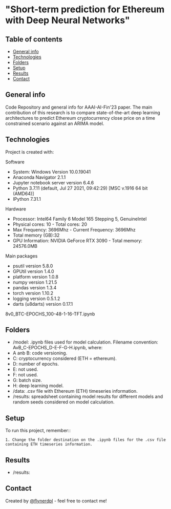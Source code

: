 #  "Short-term prediction for Ethereum with Deep Neural Networks"

## Table of contents
* [General info](#general-info)
* [Technologies](#technologies)
* [Folders](#folders)
* [Setup](#setup)
* [Results](#results)
* [Contact](#Contact)

## General info
Code Repository and general info for AAAI-AI-Fin'23 paper. The main contribution of this research is to compare state-of-the-art deep learning architectures to predict Ethereum cryptocurrency close price on a time constrained scenario against an ARIMA model.
	
## Technologies
Project is created with:


Software
* System: Windows Version 10.0.19041
* Anaconda Navigator 2.1.1
* Jupyter notebook server version 6.4.6
* Python 3.7.11 (default, Jul 27 2021, 09:42:29) [MSC v.1916 64 bit (AMD64)]
* IPython 7.31.1

Hardware
* Processor: Intel64 Family 6 Model 165 Stepping 5, GenuineIntel
* Physical cores: 10  - Total cores: 20
* Max Frequency: 3696Mhz  - Current Frequency: 3696Mhz
* Total memory (GB):32
* GPU Information:  NVIDIA GeForce RTX 3090 - Total memory: 24576.0MB

Main packages
* psutil version 5.8.0
* GPUtil version 1.4.0
* platform version 1.0.8
* numpy version 1.21.5
* pandas version 1.3.4
* torch version 1.10.2
* logging version 0.5.1.2
* darts (u8darts) version 0.17.1

8v0_BTC-EPOCHS_100-48-1-16-TFT.ipynb

## Folders
* /model: .ipynb files used for model calculation. Filename convention: AvB_C-EPOCHS_D-E-F-G-H.ipynb, where:
* A anb B: code versioning.
* C: cryptocurrency considered (ETH = ethereum).
* D: number of epochs.
* E: not used.
* F: not used.
* G: batch size.
* H: deep learning model.
* /data: .csv file with Ethereum (ETH) timeseries information.
* /results: spreadsheet containing model results for different models and random seeds considered on model calculation.
	
## Setup
To run this project, remember::

```
1. Change the folder destination on the .ipynb files for the .csv file containing ETH timeseries information.

```

## Results
* /results:


## Contact
Created by [@flynerdpl](eduardo.lopes@me.com) - feel free to contact me!

